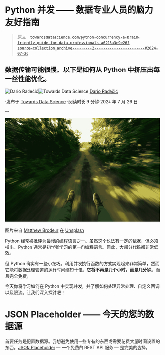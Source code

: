 # Python 并发 —— 数据专业人员的脑力友好指南

> 原文：[`towardsdatascience.com/python-concurrency-a-brain-friendly-guide-for-data-professionals-a6215a3e9e26?source=collection_archive---------2-----------------------#2024-07-26`](https://towardsdatascience.com/python-concurrency-a-brain-friendly-guide-for-data-professionals-a6215a3e9e26?source=collection_archive---------2-----------------------#2024-07-26)

## 数据传输可能很慢。以下是如何从 Python 中挤压出每一丝性能优化。

[](https://medium.com/@radecicdario?source=post_page---byline--a6215a3e9e26--------------------------------)![Dario Radečić](https://medium.com/@radecicdario?source=post_page---byline--a6215a3e9e26--------------------------------)[](https://towardsdatascience.com/?source=post_page---byline--a6215a3e9e26--------------------------------)![Towards Data Science](https://towardsdatascience.com/?source=post_page---byline--a6215a3e9e26--------------------------------) [Dario Radečić](https://medium.com/@radecicdario?source=post_page---byline--a6215a3e9e26--------------------------------)

·发布于 [Towards Data Science](https://towardsdatascience.com/?source=post_page---byline--a6215a3e9e26--------------------------------) ·阅读时长 9 分钟·2024 年 7 月 26 日

--

![](img/25762017e1f33ee69c80812c4b6e21c1.png)

图片来自 [Matthew Brodeur](https://unsplash.com/@mrbrodeur?utm_source=medium&utm_medium=referral) 在 [Unsplash](https://unsplash.com/?utm_source=medium&utm_medium=referral)

Python 经常被批评为最慢的编程语言之一。虽然这个说法有一定的依据，但必须指出，Python 通常是初学者学习的第一门编程语言。因此，大部分代码都非常低效。

但 Python 确实有一些小技巧。利用并发执行函数的方式实现起来非常简单，然而它能将数据处理管道的运行时间缩短十倍。**它将不再是几个小时，而是几分钟**。而且完全免费。

今天你将学习如何在 Python 中实现并发，并了解如何处理异常处理、自定义回调以及限流。让我们深入探讨吧！

# JSON Placeholder —— 今天的您的数据源

首要任务是配置数据源。我想避免使用一些专有的东西或需要花费大量时间设置的东西。[JSON Placeholder](http://jsonplaceholder.typicode.com) — 一个免费的 REST API 服务 — 是完美的选择。
